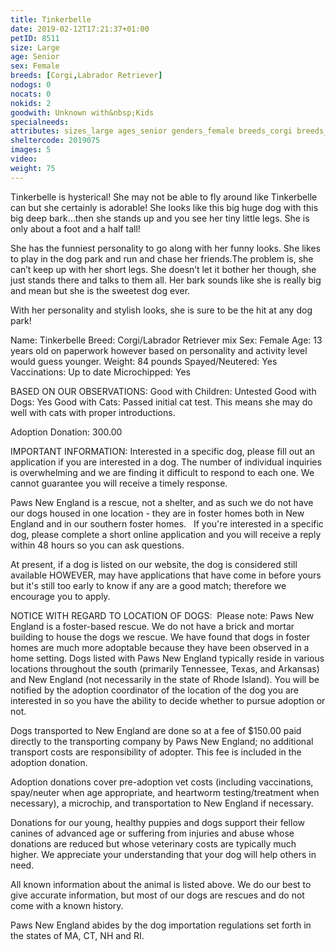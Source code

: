 ```yaml
---
title: Tinkerbelle
date: 2019-02-12T17:21:37+01:00
petID: 8511
size: Large
age: Senior
sex: Female
breeds: [Corgi,Labrador Retriever]
nodogs: 0
nocats: 0
nokids: 2
goodwith: Unknown with&nbsp;Kids
specialneeds: 
attributes: sizes_large ages_senior genders_female breeds_corgi breeds_labrador-retriever 
sheltercode: 2019075
images: 5
video: 
weight: 75
---
```


Tinkerbelle is hysterical! She may not be able to fly around like Tinkerbelle can but she certainly is adorable!  She looks like this big huge dog with this big deep bark&#8230;then she stands up and you see her tiny little legs.  She is only about a foot and a half tall!  

She has the funniest personality to go along with her funny looks.  She likes to play in the dog park and run and chase her friends.The problem is, she can&#8217;t keep up with her short legs.  She doesn&#8217;t let it bother her though,  she just stands there and talks to them all.  Her bark sounds like she is really big and mean but she is the sweetest dog ever.  

With her personality and stylish looks, she is sure to be the hit at any dog park! 

Name: Tinkerbelle
Breed: Corgi/Labrador Retriever mix
Sex: Female
Age: 13 years old on paperwork however based on personality and activity level would guess younger. 
Weight: 84 pounds
Spayed/Neutered: Yes
Vaccinations: Up to date
Microchipped: Yes

BASED ON OUR OBSERVATIONS: 
Good with Children: Untested
Good with Dogs: Yes
Good with Cats: Passed initial cat test. This means she may do well with cats with proper introductions. 


Adoption Donation: 300.00


IMPORTANT INFORMATION:
Interested in a specific dog, please fill out an application if you are interested in a dog. The number of individual inquiries is overwhelming and we are finding it difficult to respond to each one. We cannot guarantee you will receive a timely response.

Paws New England is a rescue, not a shelter, and as such we do not have our dogs housed in one location - they are in foster homes both in New England and in our southern foster homes. &#160; If you're interested in a specific dog, please complete a short online application and you will receive a reply within 48 hours so you can ask questions.

At present, if a dog is listed on our website, the dog is considered still available HOWEVER, may have applications that have come in before yours but it's still too early to know if any are a good match; therefore we encourage you to apply.


NOTICE WITH REGARD TO LOCATION OF DOGS: &#160;Please note: Paws New England is a foster-based rescue. We do not have a brick and mortar building to house the dogs we rescue. We have found that dogs in foster homes are much more adoptable because they have been observed in a home setting. Dogs listed with Paws New England typically reside in various locations throughout the south (primarily Tennessee, Texas, and Arkansas) and New England (not necessarily in the state of Rhode Island). You will be notified by the adoption coordinator of the location of the dog you are interested in so you have the ability to decide whether to pursue adoption or not.

Dogs transported to New England are done so at a fee of $150.00 paid directly to the transporting company by Paws New England; no additional transport costs are responsibility of adopter. This fee is included in the adoption donation.

Adoption donations cover pre-adoption vet costs (including vaccinations, spay/neuter when age appropriate, and heartworm testing/treatment when necessary), a microchip, and transportation to New England if necessary.

Donations for our young, healthy puppies and dogs support their fellow canines of advanced age or suffering from injuries and abuse whose donations are reduced but whose veterinary costs are typically much higher. We appreciate your understanding that your dog will help others in need.

All known information about the animal is listed above. We do our best to give accurate information, but most of our dogs are rescues and do not come with a known history.

Paws New England abides by the dog importation regulations set forth in the states of MA, CT, NH and RI.